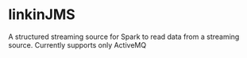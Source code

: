 # linkinJMS
A structured streaming source for Spark to read data from a streaming source. Currently supports only ActiveMQ
